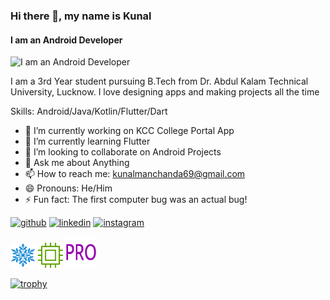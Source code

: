 ### Hi there 👋, my name is Kunal
#### I am an Android Developer
![I am an Android Developer](https://arturssmirnovs.github.io/github-profile-readme-generator/images/banner.png)

I am a 3rd Year student pursuing B.Tech from Dr. Abdul Kalam Technical University, Lucknow. I love designing apps and making projects all the time

Skills: Android/Java/Kotlin/Flutter/Dart

- 🔭 I’m currently working on KCC College Portal App 
- 🌱 I’m currently learning Flutter  
- 👯 I’m looking to collaborate on Android Projects 
- 💬 Ask me about Anything 
- 📫 How to reach me: kunalmanchanda69@gmail.com 
- 😄 Pronouns: He/Him 
- ⚡ Fun fact: The first computer bug was an actual bug! 


[<img src='https://cdn.jsdelivr.net/npm/simple-icons@3.0.1/icons/github.svg' alt='github' height='40'>](https://github.com/Kunal-Manchanda)  [<img src='https://cdn.jsdelivr.net/npm/simple-icons@3.0.1/icons/linkedin.svg' alt='linkedin' height='40'>](https://www.linkedin.com/in/https://www.linkedin.com/in/kunal-manchanda-21b330194//)  [<img src='https://cdn.jsdelivr.net/npm/simple-icons@3.0.1/icons/instagram.svg' alt='instagram' height='40'>](https://www.instagram.com/https://www.instagram.com/kunal765//)  

<a href='https://archiveprogram.github.com/'><img src='https://raw.githubusercontent.com/acervenky/animated-github-badges/master/assets/acbadge.gif' width='40' height='40'></a> <a href='https://docs.github.com/en/developers'><img src='https://raw.githubusercontent.com/acervenky/animated-github-badges/master/assets/devbadge.gif' width='40' height='40'></a> <a href='https://github.com/pricing'><img src='https://raw.githubusercontent.com/acervenky/animated-github-badges/master/assets/pro.gif' width='50' height='50'></a>

[![trophy](https://github-profile-trophy.vercel.app/?username=Kunal-Manchanda)](https://github.com/ryo-ma/github-profile-trophy)

